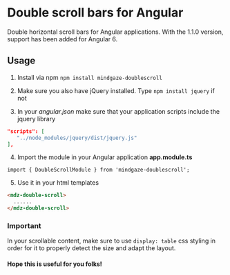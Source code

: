# Double scroll bars for Angular
Double horizontal scroll bars for Angular applications. With the 1.1.0 version, support has been added for Angular 6.

## Usage

1. Install via npm
`npm install mindgaze-doublescroll`

2. Make sure you also have jQuery installed. Type `npm install jquery` if not

3. In your *angular.json* make sure that your application scripts include the jquery library
  ```json
  "scripts": [
     "../node_modules/jquery/dist/jquery.js"
  ],
  ```
4. Import the module in your Angular application **app.module.ts**

  `import { DoubleScrollModule } from 'mindgaze-doublescroll';`

5. Use it in your html templates
  ```html
  <mdz-double-scroll>
    ......
  </mdz-double-scroll>
  ```
  
### Important
In your scrollable content, make sure to use `display: table` css styling in order for it to properly detect the size and adapt the layout.

#### Hope this is useful for you folks!